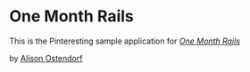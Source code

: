# One Month Rails

This is the Pinteresting sample application for [*One Month Rails*](http://onemonthrails.com)

by [Alison Ostendorf](virgobuilds.com)